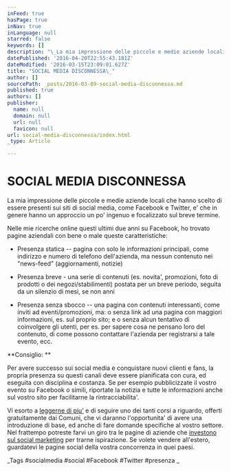 ```yaml
---
inFeed: true
hasPage: true
inNav: true
inLanguage: null
starred: false
keywords: []
description: "\_La mia impressione delle piccole e medie aziende locali che hanno scelto di essere presenti sui siti di social media, come Facebook e Twitter, e’ che in genere hanno un approccio un po’ ingenuo e focalizzato sul breve termine.\_"
datePublished: '2016-04-20T22:55:43.181Z'
dateModified: '2016-03-15T23:09:01.627Z'
title: "SOCIAL MEDIA DISCONNESSA\_"
author: []
sourcePath: _posts/2016-03-09-social-media-disconnessa.md
published: true
authors: []
publisher:
  name: null
  domain: null
  url: null
  favicon: null
url: social-media-disconnessa/index.html
_type: Article

---
```

# SOCIAL MEDIA DISCONNESSA 

La mia impressione delle piccole e medie aziende locali che hanno scelto di essere presenti sui siti di social media, come Facebook e Twitter, e' che in genere hanno un approccio un po' ingenuo e focalizzato sul breve termine. 

Nelle mie ricerche online questi ultimi due anni su Facebook, ho trovato pagine aziendali con bene o male queste caratteristiche: 

* Presenza statica -- pagina con solo le informazioni principali, come indirizzo e numero di telefono dell'azienda, ma nessun contenuto nei "news-feed" (aggiornamenti, notizie) 

* Presenza breve - una serie di contenuti (es. novita', promozioni, foto di prodotti o dei negozi/stabilimenti) postata per un breve periodo, seguita da un silenzio di mesi, se non anni 

* Presenza senza sbocco -- una pagina con contenuti interessanti, come inviti ad eventi/promozioni, ma:
o senza link ad una pagina con maggiori informazioni, es. sul proprio sito; e 
o senza alcun tentativo di coinvolgere gli utenti, per es. per sapere cosa ne pensano loro del contenuto, di come possono contattare l'azienda per registrarsi a tale evento, ecc. 

**Consiglio: **

Per avere successo sui social media e conquistare nuovi clienti e fans, la propria presenza su questi canali deve essere pianificata con cura, ed eseguita con disciplina e costanza. Se per esempio pubblicizzate il vostro evento su Facebook o simili, riportate la notizia e tutte le informazioni anche sul vostro sito per facilitarne la rintracciabilita'. 

Vi esorto a [leggerne di piu'][0] e di seguire uno dei tanti corsi a riguardo, offerti gratuitamente dai Comuni, che vi daranno l'opportunita' di avere una introduzione di base, ed anche di fare domande specifiche al vostro settore. Nel frattempo potreste farvi un giro tra le pagine di aziende che [investono sul social marketing][1] per trarne ispirazione. Se volete vendere all'estero, guardatevi le pagine social della vostra concorrenza in quei paesi. 

_Tags \#socialmedia \#social \#Facebook \#Twitter \#presenza
_

[0]: http://it.wikipedia.org/wiki/Social_media_marketing
[1]: http://www.blogmeter.it/blog/social-analytics-blog/2014/09/08/facebook-top-brands-agosto-2014-la-classifica-delle-migliori-aziende-su-facebook/